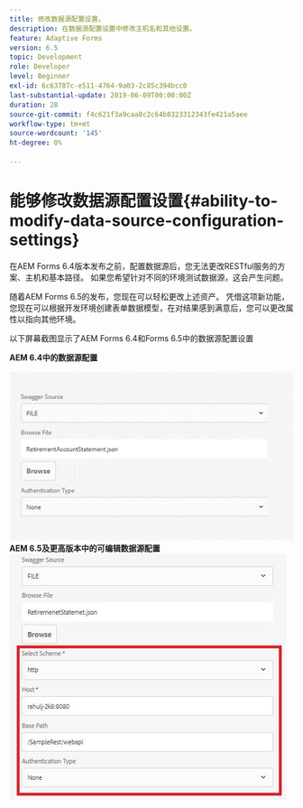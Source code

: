 ```yaml
---
title: 修改数据源配置设置。
description: 在数据源配置设置中修改主机名和其他设置。
feature: Adaptive Forms
version: 6.5
topic: Development
role: Developer
level: Beginner
exl-id: 6c63787c-e511-4764-9a03-2c85c394bcc0
last-substantial-update: 2019-06-09T00:00:00Z
duration: 28
source-git-commit: f4c621f3a9caa8c2c64b8323312343fe421a5aee
workflow-type: tm+mt
source-wordcount: '145'
ht-degree: 0%

---
```


# 能够修改数据源配置设置{#ability-to-modify-data-source-configuration-settings}

在AEM Forms 6.4版本发布之前，配置数据源后，您无法更改RESTful服务的方案、主机和基本路径。 如果您希望针对不同的环境测试数据源，这会产生问题。

随着AEM Forms 6.5的发布，您现在可以轻松更改上述资产。 凭借这项新功能，您现在可以根据开发环境创建表单数据模型，在对结果感到满意后，您可以更改属性以指向其他环境。

以下屏幕截图显示了AEM Forms 6.4和Forms 6.5中的数据源配置设置

**AEM 6.4中的数据源配置**

![64数据源配置](assets/64release.gif)
**AEM 6.5及更高版本中的可编辑数据源配置**
![65数据源配置](assets/modifiable_data_source.png)
